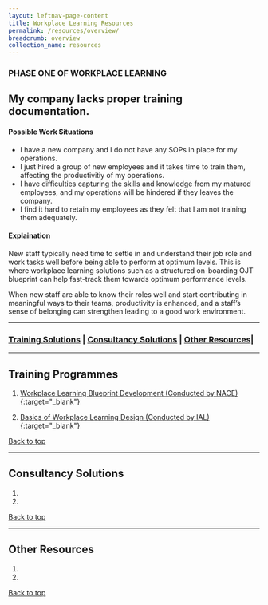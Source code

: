 ```yaml
---
layout: leftnav-page-content
title: Workplace Learning Resources
permalink: /resources/overview/
breadcrumb: overview
collection_name: resources
---
```



### PHASE ONE OF WORKPLACE LEARNING
## My company lacks proper training documentation.

#### Possible Work Situations
* I have a new company and I do not have any SOPs in place for my operations. 
* I just hired a group of new employees and it takes time to train them, affecting the productivitiy of my operations.
* I have difficulties capturing the skills and knowledge from my matured employees, and my operations will be hindered if they leaves the company.
* I find it hard to retain my employees as they felt that I am not training them adequately.


#### Explaination
New staff typically need time to settle in and understand their job role and work tasks well before being able to perform at optimum levels. This is where workplace learning solutions such as a structured on-boarding OJT blueprint can help fast-track them towards optimum performance levels. 

When new staff are able to know their roles well and start contributing in meaningful ways to their teams, productivity is enhanced, and a staff’s sense of belonging can strengthen leading to a good work environment. 

-------------------

### [Training Solutions](#training) | [Consultancy Solutions](#consultancy) | [Other Resources](#other)| 

-------------------


<a name="training"></a>

## Training Programmes
1. [Workplace Learning Blueprint Development (Conducted by NACE)](https://www.nyp.edu.sg/lifelong-learning/national-centre-of-excellence-for-workplace-learning-nace/courses-training.html){:target="_blank"}

2. [Basics of Workplace Learning Design (Conducted by IAL)](https://www.ial.edu.sg/learn-at-ial/ial-programmes/other-continuing-and-professional-development/Basics-of-Workplace-Learning-Design.html){:target="_blank"}


[Back to top](#top)

-------------------

<a name="consultancy"></a>
## Consultancy Solutions
1. <br>
2.


[Back to top](#top)

-------------------

<a name="other"></a>
## Other Resources
1. <br>
2.


[Back to top](#top)

